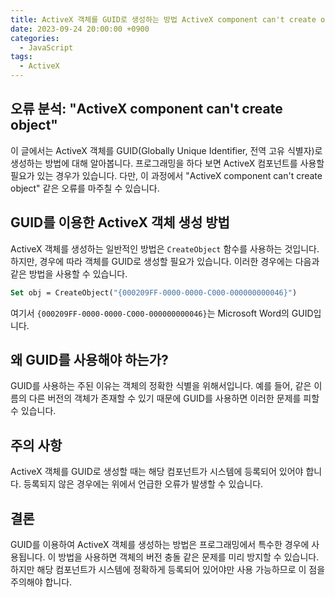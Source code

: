 ```yaml
---
title: ActiveX 객체를 GUID로 생성하는 방법 ActiveX component can't create object
date: 2023-09-24 20:00:00 +0900
categories:
  - JavaScript
tags:
  - ActiveX
---
```


## 오류 분석: "ActiveX component can't create object"

이 글에서는 ActiveX 객체를 GUID(Globally Unique Identifier, 전역 고유 식별자)로 생성하는 방법에 대해 알아봅니다. 프로그래밍을 하다 보면 ActiveX 컴포넌트를 사용할 필요가 있는 경우가 있습니다. 다만, 이 과정에서 "ActiveX component can't create object" 같은 오류를 마주칠 수 있습니다.

## GUID를 이용한 ActiveX 객체 생성 방법

ActiveX 객체를 생성하는 일반적인 방법은 `CreateObject` 함수를 사용하는 것입니다. 하지만, 경우에 따라 객체를 GUID로 생성할 필요가 있습니다. 이러한 경우에는 다음과 같은 방법을 사용할 수 있습니다.

```vb
Set obj = CreateObject("{000209FF-0000-0000-C000-000000000046}")
```

여기서 `{000209FF-0000-0000-C000-000000000046}`는 Microsoft Word의 GUID입니다.

## 왜 GUID를 사용해야 하는가?

GUID를 사용하는 주된 이유는 객체의 정확한 식별을 위해서입니다. 예를 들어, 같은 이름의 다른 버전의 객체가 존재할 수 있기 때문에 GUID를 사용하면 이러한 문제를 피할 수 있습니다.

## 주의 사항

ActiveX 객체를 GUID로 생성할 때는 해당 컴포넌트가 시스템에 등록되어 있어야 합니다. 등록되지 않은 경우에는 위에서 언급한 오류가 발생할 수 있습니다.

## 결론

GUID를 이용하여 ActiveX 객체를 생성하는 방법은 프로그래밍에서 특수한 경우에 사용됩니다. 이 방법을 사용하면 객체의 버전 충돌 같은 문제를 미리 방지할 수 있습니다. 하지만 해당 컴포넌트가 시스템에 정확하게 등록되어 있어야만 사용 가능하므로 이 점을 주의해야 합니다.
